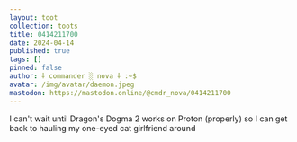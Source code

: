 ```yaml
---
layout: toot
collection: toots
title: 0414211700
date: 2024-04-14
published: true
tags: []
pinned: false
author: ⸸ commander ░ nova ⸸ :~$
avatar: /img/avatar/daemon.jpeg
mastodon: https://mastodon.online/@cmdr_nova/0414211700
---
```


I can't wait until Dragon's Dogma 2 works on Proton (properly) so I can get back to hauling my one-eyed cat girlfriend around
